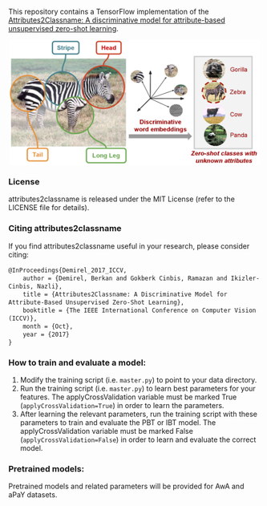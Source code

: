 
This repository contains a TensorFlow implementation of the [Attributes2Classname: A discriminative model for attribute-based unsupervised zero-shot learning](https://arxiv.org/pdf/1705.01734.pdf).
<p align="center">
<img src="images/output.png" align="center" width="500px" height="250px"/>
</p>

### License

attributes2classname is released under the MIT License (refer to the LICENSE file for details).

### Citing attributes2classname

If you find attributes2classname useful in your research, please consider citing:

    @InProceedings{Demirel_2017_ICCV,
        author = {Demirel, Berkan and Gokberk Cinbis, Ramazan and Ikizler-Cinbis, Nazli},
        title = {Attributes2Classname: A Discriminative Model for Attribute-Based Unsupervised Zero-Shot Learning},
        booktitle = {The IEEE International Conference on Computer Vision (ICCV)},
        month = {Oct},
        year = {2017}
    }
  
### How to train and evaluate a model:
1. Modify the training script (i.e. `master.py`) to point to your data directory.
2. Run the training script (i.e. `master.py`) to learn best parameters for your features. The applyCrossValidation variable must be marked True (`applyCrossValidation=True`) in order to learn the parameters.
3. After learning the relevant parameters, run the training script with these parameters to train and evaluate the PBT or IBT model. The applyCrossValidation variable must be marked False (`applyCrossValidation=False`) in order to learn and evaluate the correct model.

### Pretrained models:
Pretrained models and related parameters will be provided for AwA and aPaY datasets.

